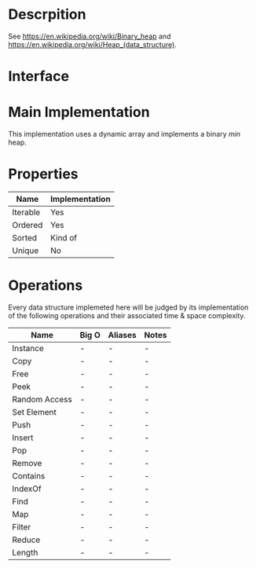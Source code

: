 # Descrpition

See https://en.wikipedia.org/wiki/Binary_heap and https://en.wikipedia.org/wiki/Heap_(data_structure).

# Interface

# Main Implementation

This implementation uses a dynamic array and implements a binary _min_ heap.

# Properties

| Name     | Implementation |
| -------- | -------------- |
| Iterable | Yes            |
| Ordered  | Yes            |
| Sorted   | Kind of        |
| Unique   | No             |

# Operations

Every data structure implemeted here will be judged by its implementation of the following operations and their associated time & space complexity.

| Name          | Big O | Aliases | Notes |
| ------------- | ----- | ------- | ----- |
| Instance      | -     | -       | -     |
| Copy          | -     | -       | -     |
| Free          | -     | -       | -     |
| Peek          | -     | -       | -     |
| Random Access | -     | -       | -     |
| Set Element   | -     | -       | -     |
| Push          | -     | -       | -     |
| Insert        | -     | -       | -     |
| Pop           | -     | -       | -     |
| Remove        | -     | -       | -     |
| Contains      | -     | -       | -     |
| IndexOf       | -     | -       | -     |
| Find          | -     | -       | -     |
| Map           | -     | -       | -     |
| Filter        | -     | -       | -     |
| Reduce        | -     | -       | -     |
| Length        | -     | -       | -     |
